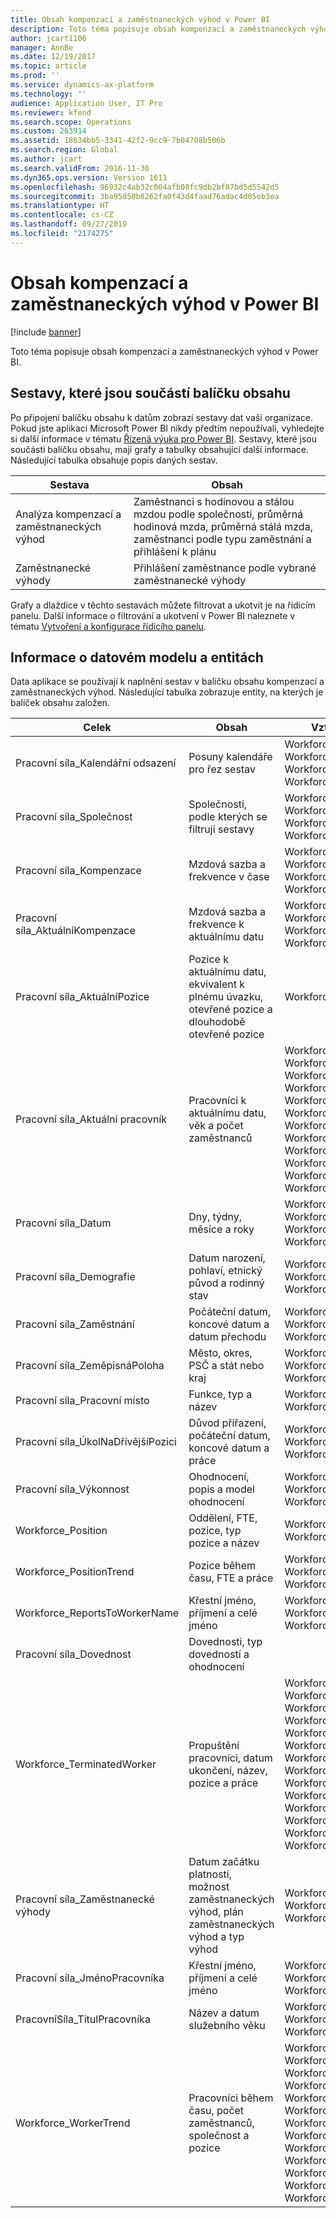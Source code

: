 ```yaml
---
title: Obsah kompenzací a zaměstnaneckých výhod v Power BI
description: Toto téma popisuje obsah kompenzací a zaměstnaneckých výhod v Power BI.
author: jcart1106
manager: AnnBe
ms.date: 12/19/2017
ms.topic: article
ms.prod: ''
ms.service: dynamics-ax-platform
ms.technology: ''
audience: Application User, IT Pro
ms.reviewer: kfend
ms.search.scope: Operations
ms.custom: 263914
ms.assetid: 18634bb5-3341-42f2-9cc9-7b04708b506b
ms.search.region: Global
ms.author: jcart
ms.search.validFrom: 2016-11-30
ms.dyn365.ops.version: Version 1611
ms.openlocfilehash: 96932c4ab32c004afb08fc9db2bf87bd5d5542d5
ms.sourcegitcommit: 3ba95d50b8262fa0f43d4faad76adac4d05eb3ea
ms.translationtype: HT
ms.contentlocale: cs-CZ
ms.lasthandoff: 09/27/2019
ms.locfileid: "2174275"
---
```

# <a name="compensation-and-benefits-power-bi-content"></a>Obsah kompenzací a zaměstnaneckých výhod v Power BI

[!include [banner](../includes/banner.md)]

Toto téma popisuje obsah kompenzací a zaměstnaneckých výhod v Power BI. 

## <a name="reports-that-are-included-in-the-content-pack"></a>Sestavy, které jsou součástí balíčku obsahu
Po připojení balíčku obsahu k datům zobrazí sestavy dat vaší organizace. Pokud jste aplikaci Microsoft Power BI nikdy předtím nepoužívali, vyhledejte si další informace v tématu [Řízená výuka pro Power BI](https://powerbi.microsoft.com/guided-learning/?WT.mc_id=PBIService_GetData). Sestavy, které jsou součástí balíčku obsahu, mají grafy a tabulky obsahující další informace. Následující tabulka obsahuje popis daných sestav.

| Sestava                     | Obsah                                                                                                                              |
|----------------------------|---------------------------------------------------------------------------------------------------------------------------------------|
| Analýza kompenzací a zaměstnaneckých výhod | Zaměstnanci s hodinovou a stálou mzdou podle společnosti, průměrná hodinová mzda, průměrná stálá mzda, zaměstnanci podle typu zaměstnání a přihlášení k plánu |
| Zaměstnanecké výhody          | Přihlášení zaměstnance podle vybrané zaměstnanecké výhody                                                                                               |

Grafy a dlaždice v těchto sestavách můžete filtrovat a ukotvit je na řídicím panelu. Další informace o filtrování a ukotvení v Power BI naleznete v tématu [Vytvoření a konfigurace řídicího panelu](https://powerbi.microsoft.com/guided-learning/powerbi-learning-4-2-create-configure-dashboards).

## <a name="understanding-the-data-model-and-entities"></a>Informace o datovém modelu a entitách
Data aplikace se používají k naplnění sestav v balíčku obsahu kompenzací a zaměstnaneckých výhod. Následující tabulka zobrazuje entity, na kterých je balíček obsahu založen.

| Celek                            | Obsah                                                                                                   | Vztahy s jinými entitami |
|-----------------------------------|------------------------------------------------------------------------------------------------------------|-----------------------------------|
| Pracovní síla\_Kalendářní odsazení         | Posuny kalendáře pro řez sestav                                                                          | Workforce\_PastPositionAssignment, Workforce\_PositionTrend, Workforce\_WorkerTrend, Workforce\_TerminatedWorker |
| Pracovní síla\_Společnost                | Společnosti, podle kterých se filtrují sestavy                                                                             | Workforce\_CurrentCompensation, Workforce\_CurrentWorker, Workforce\_TerminatedWorker, Workforce\_WorkerTrend |
| Pracovní síla\_Kompenzace           | Mzdová sazba a frekvence v čase                                                                           | Workforce\_CurrentCompensation, Workforce\_CurrentWorker, Workforce\_TerminatedWorker, Workforce\_WorkerTrend |
| Pracovní síla\_AktuálníKompenzace    | Mzdová sazba a frekvence k aktuálnímu datu                                                              | Workforce\_Company, Workforce\_Compensation, Workforce\_Demographics, Workforce\_Job, Workforce\_Position |
| Pracovní síla\_AktuálníPozice        | Pozice k aktuálnímu datu, ekvivalent k plnému úvazku, otevřené pozice a dlouhodobě otevřené pozice | Workforce\_Job, Workforce\_Position |
| Pracovní síla\_Aktuální pracovník          | Pracovníci k aktuálnímu datu, věk a počet zaměstnanců                                                         | Workforce\_Company, Workforce\_Compensation, Workforce\_GeographicLocation, Workforce\_Performance, Workforce\_WorkerName, Workforce\_ReportsToWorkerName, Workforce\_WorkerTitle, Workforce\_Demographics, Workforce\_Job, Workforce\_Employment, Workforce\_Position, Workforce\_WorkerBenefit |
| Pracovní síla\_Datum                   | Dny, týdny, měsíce a roky                                                                             | Workforce\_PastPositionAssignment, Workforce\_PositionTrend, Workforce\_TerminatedWorker, Workforce\_WorkerTrend |
| Pracovní síla\_Demografie           | Datum narození, pohlaví, etnický původ a rodinný stav                                                   | Workforce\_CurrentWorker, Workforce\_TerminatedWorker, Workforce\_WorkerTrend |
| Pracovní síla\_Zaměstnání             | Počáteční datum, koncové datum a datum přechodu                                                                  | Workforce\_CurrentWorker, Workforce\_TerminatedWorker, Workforce\_WorkerTrend |
| Pracovní síla\_ZeměpisnáPoloha     | Město, okres, PSČ a stát nebo kraj                                                           | Workforce\_CurrentWorker, Workforce\_TerminatedWorker, Workforce\_WorkerTrend |
| Pracovní síla\_Pracovní místo                    | Funkce, typ a název                                                                                  | Workforce\_CurrentPosition, Workforce\_CurrentWorker |
| Pracovní síla\_ÚkolNaDřívějšíPozici | Důvod přiřazení, počáteční datum, koncové datum a práce                                                           | Workforce\_CalendarOffset, Workforce\_Date, Workforce\_Job, Workforce\_Position |
| Pracovní síla\_Výkonnost            | Ohodnocení, popis a model ohodnocení                                                                      | Workforce\_CurrentWorker, Workforce\_TerminatedWorker, Workforce\_WorkerTrend |
| Workforce\_Position               | Oddělení, FTE, pozice, typ pozice a název                                                        | Workforce\_CurrentPosition, Workforce\_CurrentWorker |
| Workforce\_PositionTrend          | Pozice během času, FTE a práce                                                                          | Workforce\_CalendarOffset, Workforce\_Date, Workforce\_Job, Workforce\_Position |
| Workforce\_ReportsToWorkerName    | Křestní jméno, příjmení a celé jméno                                                                       | Workforce\_CurrentWorker, Workforce\_TerminatedWorker, Workforce\_WorkerTrend |
| Pracovní síla\_Dovednost                  | Dovednosti, typ dovedností a ohodnocení                                                                              | |
| Workforce\_TerminatedWorker       | Propuštění pracovníci, datum ukončení, název, pozice a práce                                             | Workforce\_Company, Workforce\_Compensation, Workforce\_GeographicLocation, Workforce\_Performance, Workforce\_WorkerName, Workforce\_ReportsToWorkerName, Workforce\_CalendarOffset, Workforces\_Date, Workforce\_WorkerTitle, Workforce\_Demographics, Workforce\_Employment, Workforce\_Job, Workforce\_Position, Workforce\_WorkerBenefit |
| Pracovní síla\_Zaměstnanecké výhody          | Datum začátku platnosti, možnost zaměstnaneckých výhod, plán zaměstnaneckých výhod a typ výhod                                             | Workforce\_CurrentWorker, Workforce\_TerminatedWorker, Workforce\_WorkerTrend |
| Pracovní síla\_JménoPracovníka             | Křestní jméno, příjmení a celé jméno                                                                       | Workforce\_CurrentWorker, Workforce\_TerminatedWorker, Workforce\_WorkerTrend |
| PracovníSíla\_TitulPracovníka            | Název a datum služebního věku                                                                                   | Workforce\_CurrentWorker, Workforce\_TerminatedWorker, Workforce\_WorkerTrend |
| Workforce\_WorkerTrend            | Pracovníci během času, počet zaměstnanců, společnost a pozice                                                        | Workforce\_Company, Workforce\_Compensation, Workforce\_GeographicLocation, Workforce\_Performance, Workforce\_WorkerName, Workforce\_ReportsToWorkerName, Workforce\_CalendarOffset, Workforces\_Date, Workforce\_WorkerTitle, Workforce\_Demographics, Workforce\_Employment, Workforce\_Job, Workforce\_WorkerBenefit |
